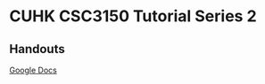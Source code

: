 # CUHK CSC3150 Tutorial Series 2
## Handouts
[Google Docs](https://docs.google.com/document/d/1tNcES6bUhVrEhJ31nHlnNuKRFCWzjD6qEOi4zdzGMdk/edit?usp=sharing)
